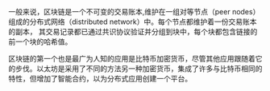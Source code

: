 一般来说，区块链是一个不可变的交易账本,维护在一组对等节点（peer nodes）组成的分布式网络（distributed network）中。每个节点都维护着一份交易账本的副本， 其交易记录都已通过共识协议验证并分组到块中，每个块都包含链接的前一个块的哈希值。

区块链的第一个也是最广为人知的应用是比特币加密货币，尽管其他应用跟随着它的步伐。以太坊是采用了不同的方法另一种加密货币，集成了许多与比特币相同的特性，但增加了智能合约，以为分布式应用创建一个平台。